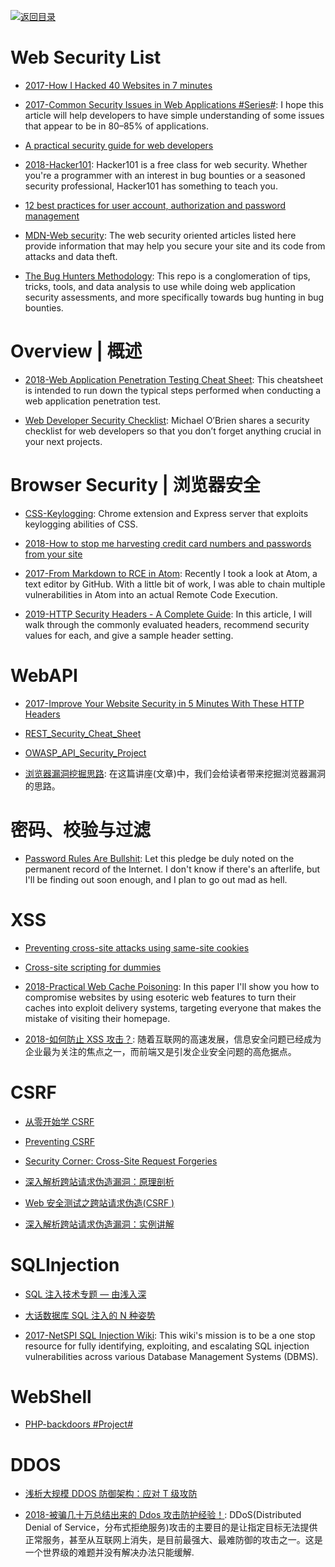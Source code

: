 [![返回目录](https://user-images.githubusercontent.com/5803001/38079637-ff0abcf0-3371-11e8-9b76-ad651620afc7.jpg)](https://github.com/wx-chevalier/Awesome-Lists)

# Web Security List

- [2017-How I Hacked 40 Websites in 7 minutes](https://parg.co/U5b)

- [2017-Common Security Issues in Web Applications #Series#](https://parg.co/Uu9): I hope this article will help developers to have simple understanding of some issues that appear to be in 80–85% of applications.

* [A practical security guide for web developers](https://github.com/FallibleInc/security-guide-for-developers)

* [2018-Hacker101](https://github.com/Hacker0x01/hacker101): Hacker101 is a free class for web security. Whether you're a programmer with an interest in bug bounties or a seasoned security professional, Hacker101 has something to teach you.

- [12 best practices for user account, authorization and password management](https://parg.co/U9A)

- [MDN-Web security](https://developer.mozilla.org/en-US/docs/Web/Security): The web security oriented articles listed here provide information that may help you secure your site and its code from attacks and data theft.

- [The Bug Hunters Methodology](https://github.com/jhaddix/tbhm): This repo is a conglomeration of tips, tricks, tools, and data analysis to use while doing web application security assessments, and more specifically towards bug hunting in bug bounties.

# Overview | 概述

- [2018-Web Application Penetration Testing Cheat Sheet](https://jdow.io/blog/2018/03/18/web-application-penetration-testing-methodology/#data-validation-testing): This cheatsheet is intended to run down the typical steps performed when conducting a web application penetration test.

* [Web Developer Security Checklist](https://simplesecurity.sensedeep.com/web-developer-security-checklist-f2e4f43c9c56): Michael O’Brien shares a security checklist for web developers so that you don’t forget anything crucial in your next projects.

# Browser Security | 浏览器安全

- [CSS-Keylogging](https://github.com/maxchehab/CSS-Keylogging): Chrome extension and Express server that exploits keylogging abilities of CSS.

* [2018-How to stop me harvesting credit card numbers and passwords from your site](https://parg.co/Uvz)

- [2017-From Markdown to RCE in Atom](https://statuscode.ch/2017/11/from-markdown-to-rce-in-atom/): Recently I took a look at Atom, a text editor by GitHub. With a little bit of work, I was able to chain multiple vulnerabilities in Atom into an actual Remote Code Execution.

- [2019-HTTP Security Headers - A Complete Guide](https://nullsweep.com/http-security-headers-a-complete-guide/): In this article, I will walk through the commonly evaluated headers, recommend security values for each, and give a sample header setting.

# WebAPI

- [2017-Improve Your Website Security in 5 Minutes With These HTTP Headers](https://parg.co/Upz)

- [REST_Security_Cheat_Sheet](https://www.owasp.org/index.php/REST_Security_Cheat_Sheet)

- [OWASP_API_Security_Project](https://www.owasp.org/index.php/OWASP_API_Security_Project)

* [浏览器漏洞挖掘思路](https://zhuanlan.zhihu.com/p/28719766): 在这篇讲座(文章)中，我们会给读者带来挖掘浏览器漏洞的思路。

# 密码、校验与过滤

- [Password Rules Are Bullshit](http://6me.us/Kfj0wz): Let this pledge be duly noted on the permanent record of the Internet. I don't know if there's an afterlife, but I'll be finding out soon enough, and I plan to go out mad as hell.

# XSS

- [Preventing cross-site attacks using same-site cookies](https://parg.co/bs5)

* [Cross-site scripting for dummies](https://hackernoon.com/cross-site-scripting-for-dummies-be30f76fad09#.6yvkvry4s)

- [2018-Practical Web Cache Poisoning](https://portswigger.net/blog/practical-web-cache-poisoning): In this paper I'll show you how to compromise websites by using esoteric web features to turn their caches into exploit delivery systems, targeting everyone that makes the mistake of visiting their homepage.

- [2018-如何防止 XSS 攻击？](https://tech.meituan.com/fe_security.html): 随着互联网的高速发展，信息安全问题已经成为企业最为关注的焦点之一，而前端又是引发企业安全问题的高危据点。

# CSRF

- [从零开始学 CSRF](http://www.freebuf.com/articles/web/55965.html)

- [Preventing CSRF](http://www.playhack.net/view.php?id=31)

- [Security Corner: Cross-Site Request Forgeries](http://shiflett.org/articles/cross-site-request-forgeries)

- [深入解析跨站请求伪造漏洞：原理剖析](http://netsecurity.51cto.com/art/200812/102951.htm)

- [Web 安全测试之跨站请求伪造(CSRF )](http://netsecurity.51cto.com/art/200811/97281.htm)

- [深入解析跨站请求伪造漏洞：实例讲解](http://netsecurity.51cto.com/art/200812/102925.htm)

# SQLInjection

- [SQL 注入技术专题 — 由浅入深](http://www.tuicool.com/articles/fAF363)

- [大话数据库 SQL 注入的 N 种姿势](http://www.freebuf.com/articles/web/98119.html)

* [2017-NetSPI SQL Injection Wiki](https://sqlwiki.netspi.com/): This wiki's mission is to be a one stop resource for fully identifying, exploiting, and escalating SQL injection vulnerabilities across various Database Management Systems (DBMS).

# WebShell

- [PHP-backdoors #Project#](https://github.com/bartblaze/PHP-backdoors)

# DDOS

- [浅析大规模 DDOS 防御架构：应对 T 级攻防](http://mp.weixin.qq.com/s?__biz=MzAwNjQwNzU2NQ==&mid=400299276&idx=1&sn=e132a62a492b1139edf9acae115932a4&scene=23&srcid=1107fxqJm1ylDDLN7xZRgmdH#rd)

- [2018-被骗几十万总结出来的 Ddos 攻击防护经验！](https://zhuanlan.zhihu.com/p/22953451): DDoS(Distributed Denial of Service，分布式拒绝服务)攻击的主要目的是让指定目标无法提供正常服务，甚至从互联网上消失，是目前最强大、最难防御的攻击之一。这是一个世界级的难题并没有解决办法只能缓解.
